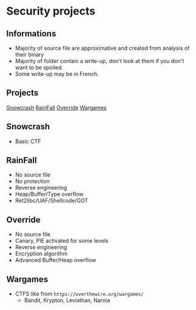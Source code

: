 Security projects
=========================

## Informations
- Majority of source file are approximative and created from analysis of their binary
- Majority of folder contain a write-up, don't look at them if you don't want to be spoiled.
- Some write-up may be in French.


## Projects

[Snowcrash](#Snowcrash)
[RainFall](#RainFall)
[Override](#Override)
[Wargames](#Wargames)


## Snowcrash
- Basic CTF

## RainFall
- No source file
- No protection
- Reverse engineering
- Heap/Buffer/Type overflow
- Ret2libc/UAF/Shellcode/GOT

## Override
- No source file
- Canary, PIE activated for some levels
- Reverse engineering
- Encryption algorithm
- Advanced Buffer/Heap overflow

## Wargames
- CTFS like from `https://overthewire.org/wargames/`
  - Bandit, Krypton, Leviathan, Narnia
